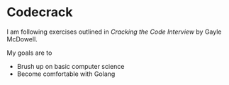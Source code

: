 # Codecrack

I am following exercises outlined in _Cracking the Code Interview_ by Gayle McDowell.

My goals are to

- Brush up on basic computer science
- Become comfortable with Golang
